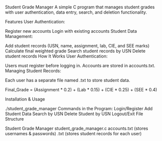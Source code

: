 Student Grade Manager
A simple C program that manages student grades with user authentication, data entry, search, and deletion functionality.

Features
User Authentication:

Register new accounts
Login with existing accounts
Student Data Management:

Add student records (USN, name, assignment, lab, CIE, and SEE marks)
Calculate final weighted grade
Search student records by USN
Delete student records
How It Works
User Authentication:

Users must register before logging in.
Accounts are stored in accounts.txt.
Managing Student Records:

Each user has a separate file named <username>.txt to store student data.

Final_Grade = (Assignment * 0.2) + (Lab * 0.15) + (CIE * 0.25) + (SEE * 0.4)

Installation & Usage

./student_grade_manager
Commands in the Program:
Login/Register
Add Student Data
Search by USN
Delete Student by USN
Logout/Exit
File Structure

  Student Grade Manager
student_grade_manager.c
accounts.txt (stores usernames & passwords)
<username>.txt (stores student records for each user)

